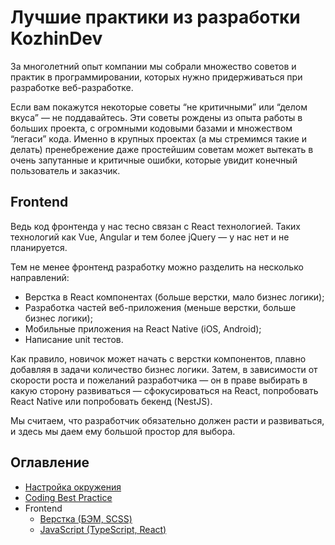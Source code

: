 # Лучшие практики из разработки KozhinDev

За многолетний опыт компании мы собрали множество советов и практик в программировании, которых нужно придерживаться
при разработке веб-разработке.

Если вам покажутся некоторые советы “не критичными” или “делом вкуса” — не поддавайтесь. Эти советы рождены из опыта
работы в больших проекта, с огромными кодовыми базами и множеством “легаси” кода. Именно в крупных проектах
(а мы стремимся такие и делать) пренебрежение даже простейшим советам может вытекать в очень запутанные и критичные
ошибки, которые увидит конечный пользователь и заказчик.

## Frontend

Ведь код фронтенда у нас тесно связан с React технологией. Таких технологий как Vue, Angular и тем более jQuery — у нас нет и не планируется.

Тем не менее фронтенд разработку можно разделить на несколько направлений:

- Верстка в React компонентах (больше верстки, мало бизнес логики);
- Разработка частей веб-приложения (меньше верстки, больше бизнес логики);
- Мобильные приложения на React Native (iOS, Android);
- Написание unit тестов.

Как правило, новичок может начать с верстки компонентов, плавно добавляя в задачи количество бизнес логики.
Затем, в зависимости от скорости роста и пожеланий разработчика — он в праве выбирать в какую сторону
развиваться — сфокусироваться на React, попробовать React Native или попробовать бекенд (NestJS).

Мы считаем, что разработчик обязательно должен расти и развиваться, и здесь мы даем ему большой простор для выбора.

## Оглавление

- [Настройка окружения](setup-env.md)
- [Coding Best Practice](coding-best-practice.md)
- Frontend
    - [Верстка (БЭМ, SCSS)](frontend-makeup.md)
    - [JavaScript (TypeScript, React)](frontend-javascript.md)
